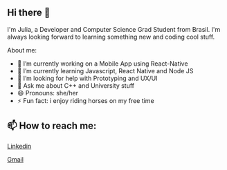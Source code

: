 ## Hi there 👋

I'm Julia, a Developer and Computer Science Grad Student from Brasil. I'm always looking forward to learning something new and coding cool stuff.

About me:

- 🔭 I’m currently working on a Mobile App using React-Native 
- 🌱 I’m currently learning Javascript, React Native and Node JS
- 🤔 I’m looking for help with Prototyping and UX/UI
- 💬 Ask me about C++ and University stuff
- 😄 Pronouns: she/her
- ⚡ Fun fact: i enjoy riding horses on my free time 


## 📫 How to reach me: 

[Linkedin](https://www.linkedin.com/in/julia-miranda-sousa/)

[Gmail](mailto:juliaeduardasousa@gmail.com)
